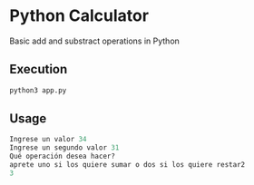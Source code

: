 # Python Calculator

Basic add and substract operations in Python

## Execution

```bash
python3 app.py
```

## Usage

```python
Ingrese un valor 34
Ingrese un segundo valor 31
Qué operación desea hacer?
aprete uno si los quiere sumar o dos si los quiere restar2
3
```